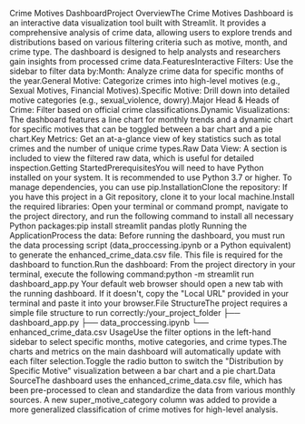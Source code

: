 Crime Motives DashboardProject OverviewThe Crime Motives Dashboard is an interactive data visualization tool built with Streamlit. It provides a comprehensive analysis of crime data, allowing users to explore trends and distributions based on various filtering criteria such as motive, month, and crime type. The dashboard is designed to help analysts and researchers gain insights from processed crime data.FeaturesInteractive Filters: Use the sidebar to filter data by:Month: Analyze crime data for specific months of the year.General Motive: Categorize crimes into high-level motives (e.g., Sexual Motives, Financial Motives).Specific Motive: Drill down into detailed motive categories (e.g., sexual_violence, dowry).Major Head & Heads of Crime: Filter based on official crime classifications.Dynamic Visualizations: The dashboard features a line chart for monthly trends and a dynamic chart for specific motives that can be toggled between a bar chart and a pie chart.Key Metrics: Get an at-a-glance view of key statistics such as total crimes and the number of unique crime types.Raw Data View: A section is included to view the filtered raw data, which is useful for detailed inspection.Getting StartedPrerequisitesYou will need to have Python installed on your system. It is recommended to use Python 3.7 or higher. To manage dependencies, you can use pip.InstallationClone the repository: If you have this project in a Git repository, clone it to your local machine.Install the required libraries: Open your terminal or command prompt, navigate to the project directory, and run the following command to install all necessary Python packages:pip install streamlit pandas plotly
Running the ApplicationProcess the data: Before running the dashboard, you must run the data processing script (data_proccessing.ipynb or a Python equivalent) to generate the enhanced_crime_data.csv file. This file is required for the dashboard to function.Run the dashboard: From the project directory in your terminal, execute the following command:python -m streamlit run dashboard_app.py
Your default web browser should open a new tab with the running dashboard. If it doesn't, copy the "Local URL" provided in your terminal and paste it into your browser.File StructureThe project requires a simple file structure to run correctly:/your_project_folder
├── dashboard_app.py
├── data_proccessing.ipynb
└── enhanced_crime_data.csv
UsageUse the filter options in the left-hand sidebar to select specific months, motive categories, and crime types.The charts and metrics on the main dashboard will automatically update with each filter selection.Toggle the radio button to switch the "Distribution by Specific Motive" visualization between a bar chart and a pie chart.Data SourceThe dashboard uses the enhanced_crime_data.csv file, which has been pre-processed to clean and standardize the data from various monthly sources. A new super_motive_category column was added to provide a more generalized classification of crime motives for high-level analysis.
